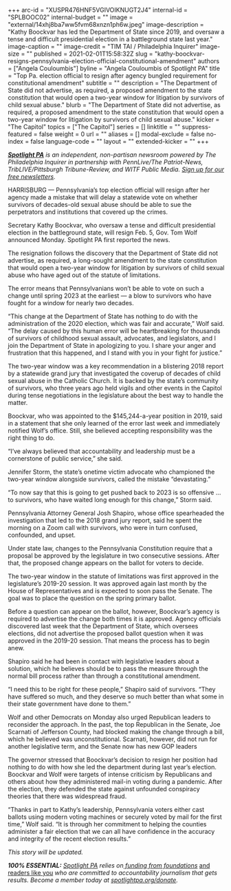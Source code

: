 +++
arc-id = "XUSPR476HNF5VGIVOIKNUGT2J4"
internal-id = "SPLBOOC02"
internal-budget = ""
image = "external/14xhj8ba7ww5fvm68xnzn1ph6w.jpeg"
image-description = "Kathy Boockvar has led the Department of State since 2019, and oversaw a tense and difficult presidential election in a battleground state last year."
image-caption = ""
image-credit = "TIM TAI / Philadelphia Inquirer"
image-size = ""
published = 2021-02-01T15:58:32Z
slug = "kathy-boockvar-resigns-pennsylvania-election-official-constitutional-amendment"
authors = ["Angela Couloumbis"]
byline = "Angela Couloumbis of Spotlight PA"
title = "Top Pa. election official to resign after agency bungled requirement for constitutional amendment"
subtitle = ""
description = "The Department of State did not advertise, as required, a proposed amendment to the state constitution that would open a two-year window for litigation by survivors of child sexual abuse."
blurb = "The Department of State did not advertise, as required, a proposed amendment to the state constitution that would open a two-year window for litigation by survivors of child sexual abuse."
kicker = "The Capitol"
topics = ["The Capitol"]
series = []
linktitle = ""
suppress-featured = false
weight = 0
url = ""
aliases = []
modal-exclude = false
no-index = false
language-code = ""
layout = ""
extended-kicker = ""
+++

<a href="https://www.spotlightpa.org/"><i><b>Spotlight PA</b></i></a><i> is an independent, non-partisan newsroom powered by The Philadelphia Inquirer in partnership with PennLive/The Patriot-News, TribLIVE/Pittsburgh Tribune-Review, and WITF Public Media. </i><a href="https://www.spotlightpa.org/newsletters"><i>Sign up for our free newsletters</i></a><i>.</i>

HARRISBURG — Pennsylvania’s top election official will resign after her agency made a mistake that will delay a statewide vote on whether survivors of decades-old sexual abuse should be able to sue the perpetrators and institutions that covered up the crimes.

Secretary Kathy Boockvar, who oversaw a tense and difficult presidential election in the battleground state, will resign Feb. 5, Gov. Tom Wolf announced Monday. Spotlight PA first reported the news.

The resignation follows the discovery that the Department of State did not advertise, as required, a long-sought amendment to the state constitution that would open a two-year window for litigation by survivors of child sexual abuse who have aged out of the statute of limitations.

The error means that Pennsylvanians won’t be able to vote on such a change until spring 2023 at the earliest — a blow to survivors who have fought for a window for nearly two decades.

“This change at the Department of State has nothing to do with the administration of the 2020 election, which was fair and accurate,” Wolf said. “The delay caused by this human error will be heartbreaking for thousands of survivors of childhood sexual assault, advocates, and legislators, and I join the Department of State in apologizing to you. I share your anger and frustration that this happened, and I stand with you in your fight for justice.”

<script src="https://www.spotlightpa.org/embed.js" async></script><div data-spl-embed-version="1" data-spl-src="https://www.spotlightpa.org/embeds/newsletter/"></div>

The two-year window was a key recommendation in a blistering 2018 report by a statewide grand jury that investigated the coverup of decades of child sexual abuse in the Catholic Church. It is backed by the state’s community of survivors, who three years ago held vigils and other events in the Capitol during tense negotiations in the legislature about the best way to handle the matter.

Boockvar, who was appointed to the $145,244-a-year position in 2019, said in a statement that she only learned of the error last week and immediately notified Wolf’s office. Still, she believed accepting responsibility was the right thing to do.

“I’ve always believed that accountability and leadership must be a cornerstone of public service,” she said.

Jennifer Storm, the state’s onetime victim advocate who championed the two-year window alongside survivors, called the mistake “devastating.”

“To now say that this is going to get pushed back to 2023 is so offensive ... to survivors, who have waited long enough for this change,” Storm said.

Pennsylvania Attorney General Josh Shapiro, whose office spearheaded the investigation that led to the 2018 grand jury report, said he spent the morning on a Zoom call with survivors, who were in turn confused, confounded, and upset.

Under state law, changes to the Pennsylvania Constitution require that a proposal be approved by the legislature in two consecutive sessions. After that, the proposed change appears on the ballot for voters to decide.

The two-year window in the statute of limitations was first approved in the legislature’s 2019-20 session. It was approved again last month by the House of Representatives and is expected to soon pass the Senate. The goal was to place the question on the spring primary ballot.

Before a question can appear on the ballot, however, Boockvar’s agency is required to advertise the change both times it is approved. Agency officials discovered last week that the Department of State, which oversees elections, did not advertise the proposed ballot question when it was approved in the 2019-20 session. That means the process has to begin anew.

<script src="https://www.spotlightpa.org/embed.js" async></script><div data-spl-embed-version="1" data-spl-src="https://www.spotlightpa.org/embeds/donate/?teaser_text=Spotlight%20PA%20provides%20essential%2C%20public-service%20journalism%20thanks%20to%20readers%20like%20you.%20Help%20us%20continue%20that%20work."></div>


Shapiro said he had been in contact with legislative leaders about a solution, which he believes should be to pass the measure through the normal bill process rather than through a constitutional amendment.

“I need this to be right for these people,” Shapiro said of survivors. “They have suffered so much, and they deserve so much better than what some in their state government have done to them.”

Wolf and other Democrats on Monday also urged Republican leaders to reconsider the approach. In the past, the top Republican in the Senate, Joe Scarnati of Jefferson County, had blocked making the change through a bill, which he believed was unconstitutional. Scarnati, however, did not run for another legislative term, and the Senate now has new GOP leaders

The governor stressed that Boockvar’s decision to resign her position had nothing to do with how she led the department during last year’s election. Boockvar and Wolf were targets of intense criticism by Republicans and others about how they administered mail-in voting during a pandemic. After the election, they defended the state against unfounded conspiracy theories that there was widespread fraud.

“Thanks in part to Kathy’s leadership, Pennsylvania voters either cast ballots using modern voting machines or securely voted by mail for the first time,” Wolf said. “It is through her commitment to helping the counties administer a fair election that we can all have confidence in the accuracy and integrity of the recent election results.”

<i>This story will be updated.</i>

<i><b>100% ESSENTIAL:</b></i><i> </i><a href="https://www.spotlightpa.org/"><i>Spotlight PA</i></a><i> relies on</i><a href="https://www.spotlightpa.org/support"><i> funding from foundations</i></a><i> </i><a href="https://www.spotlightpa.org/support">and readers like you</a><i> who are committed to accountability journalism that gets results. Become a member today at </i><a href="http://spotlightpa.fundjournalism.org/donate?campaign=701Dn000000YgovIAC"><i>spotlightpa.org/donate</i></a><i>.</i>
